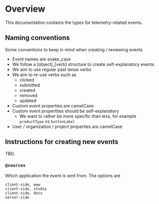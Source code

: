 # Overview

This documentation contains the types for telemetry-related events.

## Naming conventions
Some conventions to keep in mind when creating / reviewing events
- Event names are snake_case
- We follow a [object]_[verb] structure to create self-explanatory events
- We aim to use regular past tense verbs
- We aim to re-use verbs such as
    - clicked
    - submitted
    - created
    - removed
    - updated
- Custom event properties are camelCase
- Custom event propertties should be self-explanatory
    - We want to rather be more specific than less, for example `productType` vs `buttonLabel`
- User / organization / project properties are camelCase

## Instructions for creating new events

TBD.

### `@sources`
Which application the event is sent from. The options are
```
client-side, www
client-side, studio
client-side, docs
server-side
```

